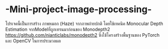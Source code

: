 # -Mini-project-image-processing-
โปรเจคนี้เป็นการสร้าง ภาพหมอก (Haze) จากภาพถ่ายปกติ โดยใช้เทคนิค Monocular Depth Estimation จากModelที่ถูกเทรนมาก่อนของ Monodepth2 https://github.com/nianticlabs/monodepth2 ซึ่งใช้โครงสร้างพื้นฐานของ PyTorch และ OpenCV ในการประมวลผล
